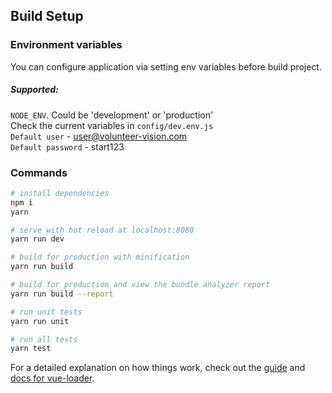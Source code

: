 ## Build Setup

### Environment variables
You can configure application via setting env variables before build project.

##### Supported:
`NODE_ENV`. Could be 'development' or 'production'
 <br />
 Check the current variables in `config/dev.env.js` <br/>
 `Default user` - user@volunteer-vision.com <br/>
 `Default password` - start123 <br/>


### Commands

``` bash
# install dependencies
npm i
yarn

# serve with hot reload at localhost:8080
yarn run dev

# build for production with minification
yarn run build

# build for production and view the bundle analyzer report
yarn run build --report

# run unit tests
yarn run unit

# run all tests
yarn test
```

For a detailed explanation on how things work, check out the [guide](http://vuejs-templates.github.io/webpack/) and [docs for vue-loader](http://vuejs.github.io/vue-loader).
